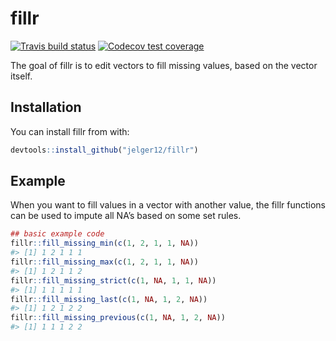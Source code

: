 
<!-- README.md is generated from README.Rmd. Please edit that file -->

# fillr

<!-- badges: start -->

[![Travis build
status](https://travis-ci.org/jelger12/fillr.svg?branch=master)](https://travis-ci.org/jelger12/fillr)
[![Codecov test
coverage](https://codecov.io/gh/jelger12/fillr/branch/master/graph/badge.svg)](https://codecov.io/gh/jelger12/fillr?branch=master)

<!-- badges: end -->

The goal of fillr is to edit vectors to fill missing values, based on
the vector itself.

## Installation

You can install fillr from with:

``` r
devtools::install_github("jelger12/fillr")
```

## Example

When you want to fill values in a vector with another value, the fillr
functions can be used to impute all NA’s based on some set rules.

``` r
## basic example code
fillr::fill_missing_min(c(1, 2, 1, 1, NA))
#> [1] 1 2 1 1 1
fillr::fill_missing_max(c(1, 2, 1, 1, NA))
#> [1] 1 2 1 1 2
fillr::fill_missing_strict(c(1, NA, 1, 1, NA))
#> [1] 1 1 1 1 1
fillr::fill_missing_last(c(1, NA, 1, 2, NA))
#> [1] 1 2 1 2 2
fillr::fill_missing_previous(c(1, NA, 1, 2, NA))
#> [1] 1 1 1 2 2
```
